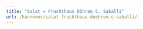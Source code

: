 ```yaml
---
title: "Salat + Fruchthaus Döhren C. Sakalli"
url: /hannover/salat-fruchthaus-doehren-c-sakalli/
---
```

